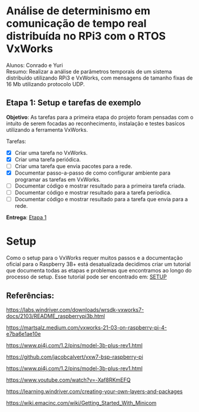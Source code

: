 # Análise de determinismo em comunicação de tempo real distribuída no RPi3 com o RTOS VxWorks
Alunos: Conrado e Yuri  
Resumo: Realizar a análise de parâmetros temporais de um sistema distribuído utilizando RPi3 e VxWorks, com mensagens de tamanho fixas de 16 Mb utilizando protocolo UDP.

## Etapa 1: Setup e tarefas de exemplo

**Objetivo**: As tarefas para a primeira etapa do projeto foram pensadas com o intuito de serem focadas ao reconhecimento, instalação e testes basícos utilizando a ferramenta VxWorks.


Tarefas:

- [x] Criar uma tarefa no VxWorks.
- [x] Criar uma tarefa periódica.
- [ ] Criar uma tarefa que envia pacotes para a rede.
- [x] Documentar passo-a-passo de como configurar ambiente para programar as tarefas em VxWorks.
- [ ] Documentar código e mostrar resultado para a primeira tarefa criada.
- [ ] Documentar código e mostrar resultado para a tarefa períodica.
- [ ] Documentar código e mostrar resultado para a tarefa que envia para a rede.

**Entrega**: [Etapa 1](/etapa_1/)

# Setup

Como o setup para o VxWorks requer muitos passos e a documentação oficial para o Raspberry 3B+ está desatualizada decidimos criar um tutorial que documenta todas as etapas e problemas que encontramos ao longo do processo de setup. Esse tutorial pode ser encontrado em: [SETUP](/SETUP.md)

## Referências:
https://labs.windriver.com/downloads/wrsdk-vxworks7-docs/2103/README_raspberrypi3b.html

https://martsalz.medium.com/vxworks-21-03-on-raspberry-pi-4-e7ba6e1ae10e

https://www.pi4j.com/1.2/pins/model-3b-plus-rev1.html

https://github.com/jacobcalvert/vxw7-bsp-raspberry-pi

https://www.pi4j.com/1.2/pins/model-3b-plus-rev1.html

https://www.youtube.com/watch?v=-Xaf8RKmEFQ

https://learning.windriver.com/creating-your-own-layers-and-packages

https://wiki.emacinc.com/wiki/Getting_Started_With_Minicom

